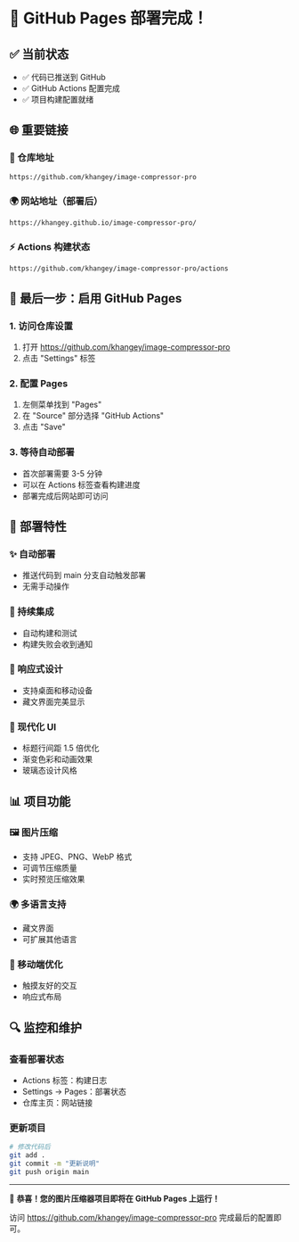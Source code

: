 # 🎉 GitHub Pages 部署完成！

## ✅ 当前状态
- ✅ 代码已推送到 GitHub
- ✅ GitHub Actions 配置完成
- ✅ 项目构建配置就绪

## 🌐 重要链接

### 📁 仓库地址
```
https://github.com/khangey/image-compressor-pro
```

### 🌍 网站地址（部署后）
```
https://khangey.github.io/image-compressor-pro/
```

### ⚡ Actions 构建状态
```
https://github.com/khangey/image-compressor-pro/actions
```

## 🔧 最后一步：启用 GitHub Pages

### 1. 访问仓库设置
1. 打开 https://github.com/khangey/image-compressor-pro
2. 点击 "Settings" 标签

### 2. 配置 Pages
1. 左侧菜单找到 "Pages"
2. 在 "Source" 部分选择 "GitHub Actions"
3. 点击 "Save"

### 3. 等待自动部署
- 首次部署需要 3-5 分钟
- 可以在 Actions 标签查看构建进度
- 部署完成后网站即可访问

## 🚀 部署特性

### ✨ 自动部署
- 推送代码到 main 分支自动触发部署
- 无需手动操作

### 🔄 持续集成
- 自动构建和测试
- 构建失败会收到通知

### 📱 响应式设计
- 支持桌面和移动设备
- 藏文界面完美显示

### 🎨 现代化 UI
- 标题行间距 1.5 倍优化
- 渐变色彩和动画效果
- 玻璃态设计风格

## 📊 项目功能

### 🖼️ 图片压缩
- 支持 JPEG、PNG、WebP 格式
- 可调节压缩质量
- 实时预览压缩效果

### 🌍 多语言支持
- 藏文界面
- 可扩展其他语言

### 📱 移动端优化
- 触摸友好的交互
- 响应式布局

## 🔍 监控和维护

### 查看部署状态
- Actions 标签：构建日志
- Settings → Pages：部署状态
- 仓库主页：网站链接

### 更新项目
```bash
# 修改代码后
git add .
git commit -m "更新说明"
git push origin main
```

---

🎊 **恭喜！您的图片压缩器项目即将在 GitHub Pages 上运行！**

访问 https://github.com/khangey/image-compressor-pro 完成最后的配置即可。 